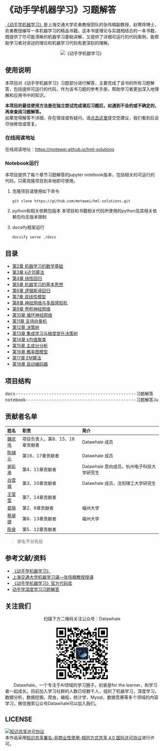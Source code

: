 # 《动手学机器学习》习题解答
  
[《动手学机器学习》](https://hml.boyuai.com/)是上海交通大学俞勇教授团队的张伟楠副教授，赵寒烨博士，俞勇教授编写一本机器学习的精品书籍。这本书是理论与实践相结合的一本书籍，既提供了尽可能清晰的机器学习基础讲解，又提供了详细可运行的代码案例，能帮助学习者对讲述的理论和机器学习代码有更深刻的理解。  

<div align="center">
    <img src="./image/Book.jpg" alt="《动手学机器学习》" width="300">
</div>

## 使用说明
本项目对《动手学机器学习》习题部分进行解答，主要完成了该书的所有习题解答，包括提供可运行的代码，作为该书习题的参考手册，帮助学习者更加深入地理解和应用书中的知识。  

**本项目的最佳使用方法是在独立尝试完成课后习题后，如遇到不会的或不确定的，再来查阅习题解答。**  
如果觉得解答不详细、存在错误或有疑问，请[点击这里](https://github.com/motewei/Hands-on-ML-solutions/issues)提交您建议，我们看到后会尽快修改或答复。

### 在线阅读地址
在线阅读地址：https://motewei.github.io/hml-solutions

### Notebook运行
本项目提供了每个章节习题解答的jupyter notebook版本，包括相关的可运行的代码，只需克隆项目到本地即可使用。  
1. 克隆项目请使用如下命令
    ```shell
    git clone https://github.com/motewei/hml-solutions.git
    ```
      
2. python和相关依赖包版本
   本项目和书籍相关代码所使用的python及其相关依赖包均无版本限制
  
3. docsify框架运行
    ```shell
    docsify serve ./docs
    ```


## 目录
  * [第2章 机器学习的数学基础](./docs/第2章%20机器学习的数学基础/ch02.md)
  * [第3章 k近邻算法](./docs/第3章%20k近邻算法/ch03.md)
  * [第4章 线性回归](./docs/第4章%20线性回归/ch04.md)
  * [第5章 机器学习的基本思想](./docs/第5章%20机器学习的基本思想/ch05.md)
  * [第6章 逻辑斯谛回归](./docs/第6章%20逻辑斯谛回归/ch06.md)
  * [第7章 双线性模型](./docs/第7章%20双线性模型/ch07.md)
  * [第8章 神经网络与多层感知机](./docs/第8章%20神经网络与多层感知机/ch08.md)
  * [第9章 卷积神经网络](./docs/第9章%20卷积神经网络/ch09.md)
  * [第10章 循环神经网络](./docs/第10章%20循环神经网络/ch10.md)
  * [第11章 支持向量机](./docs/第11章%20支持向量机/ch11.md)
  * [第12章 决策树](./docs/第12章%20决策树/ch12.md)
  * [第13章 集成学习与梯度提升决策树](./docs/第13章%20集成学习与梯度提升决策树/ch13.md)
  * [第14章 k均值聚类](./docs/第14章%20k均值聚类/ch14.md)
  * [第15章 主成分分析](./docs/第15章%20主成分分析/ch15.md)
  * [第16章 概率图模型](./docs/第16章%20概率图模型/ch16.md)
  * [第17章 EM算法](./docs/第17章%20EM算法/ch17.md)
  * [第18章 自动编码器](./docs/第18章%20自动编码器/ch18.md)


## 项目结构
<pre>
docs-----------------------------------------------习题解答
notebook-------------------------------------------习题解答JupyterNotebook格式
</pre>


## 贡献者名单
| 姓名 | 职责 | 简介 |
| :---| :---| :--- |
| [魏庆伟](https://github.com/motewei) | 项目负责人，第8、15、18章贡献者 | Datawhale 成员|
| [陈辅元](https://github.com/Fuyuan-bit)| 第16、17章贡献者 | Datawhale 成员|
| [谢彩承](https://github.com/YoungBossX)| 第4、11章贡献者 | Datawhale 意向成员，杭州电子科技大学研究生|
| [白雪城](https://github.com/JackBaixue)| 第3、10章贡献者 | Datawhale 成员，沈阳理工大学研究生|
| [王莹莹](https://github.com/fuyueagain)| 第7、14章贡献者 ||
| [晏萌](https://github.com/ym-kyeV1016)| 第2、9章贡献者 | 福州大学|
| [蔡鋆捷](https://github.com/xinala-781)| 第6、13章贡献者 | 福州大学|
| [陈睿](https://github.com/riannyway)| 第5、12章贡献者 | |
> 排名不分先后


## 参考文献/资料
- [《动手学机器学习》](https://hml.boyuai.com/books/)
- [上海交通大学机器学习课—张伟楠教授授课](https://space.bilibili.com/3546754433681656/lists/4008986?type=season)
- [《动手学机器学习》官方代码库](https://github.com/boyu-ai/Hands-on-ML)
- [动手学深度学习习题解答](https://github.com/datawhalechina/d2l-ai-solutions-manual/tree/master/docs)


## 关注我们
<div align=center>
<p>扫描下方二维码关注公众号：Datawhale</p>
<img src="image/qrcode.jpeg" width = "180" height = "180">
</div>
&emsp;&emsp;Datawhale，一个专注于AI领域的学习圈子。初衷是for the learner，和学习者一起成长。目前加入学习社群的人数已经数千人，组织了机器学习，深度学习，数据分析，数据挖掘，爬虫，编程，统计学，Mysql，数据竞赛等多个领域的内容学习，微信搜索公众号Datawhale可以加入我们。


## LICENSE

<a rel="license" href="http://creativecommons.org/licenses/by-nc-sa/4.0/"><img alt="知识共享许可协议" style="border-width:0" src="https://img.shields.io/badge/license-CC%20BY--NC--SA%204.0-lightgrey" /></a><br />本作品采用<a rel="license" href="http://creativecommons.org/licenses/by-nc-sa/4.0/">知识共享署名-非商业性使用-相同方式共享 4.0 国际许可协议</a>进行许可。